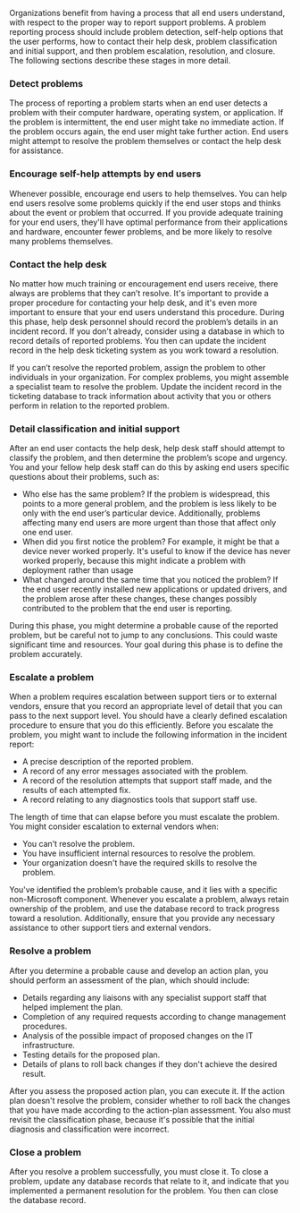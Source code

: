 Organizations benefit from having a process that all end users understand, with respect to the proper way to report support problems. A problem reporting process should include problem detection, self-help options that the user performs, how to contact their help desk, problem classification and initial support, and then problem escalation, resolution, and closure. The following sections describe these stages in more detail.

### Detect problems

The process of reporting a problem starts when an end user detects a problem with their computer hardware, operating system, or application. If the problem is intermittent, the end user might take no immediate action. If the problem occurs again, the end user might take further action. End users might attempt to resolve the problem themselves or contact the help desk for assistance.

### Encourage self-help attempts by end users

Whenever possible, encourage end users to help themselves. You can help end users resolve some problems quickly if the end user stops and thinks about the event or problem that occurred. If you provide adequate training for your end users, they'll have optimal performance from their applications and hardware, encounter fewer problems, and be more likely to resolve many problems themselves.

### Contact the help desk

No matter how much training or encouragement end users receive, there always are problems that they can’t resolve. It's important to provide a proper procedure for contacting your help desk, and it's even more important to ensure that your end users understand this procedure. During this phase, help desk personnel should record the problem’s details in an incident record. If you don't already, consider using a database in which to record details of reported problems. You then can update the incident record in the help desk ticketing system as you work toward a resolution.

If you can’t resolve the reported problem, assign the problem to other individuals in your organization. For complex problems, you might assemble a specialist team to resolve the problem. Update the incident record in the ticketing database to track information about activity that you or others perform in relation to the reported problem.

### Detail classification and initial support

After an end user contacts the help desk, help desk staff should attempt to classify the problem, and then determine the problem’s scope and urgency. You and your fellow help desk staff can do this by asking end users specific questions about their problems, such as:

 -  Who else has the same problem? If the problem is widespread, this points to a more general problem, and the problem is less likely to be only with the end user’s particular device. Additionally, problems affecting many end users are more urgent than those that affect only one end user.
 -  When did you first notice the problem? For example, it might be that a device never worked properly. It's useful to know if the device has never worked properly, because this might indicate a problem with deployment rather than usage
 -  What changed around the same time that you noticed the problem? If the end user recently installed new applications or updated drivers, and the problem arose after these changes, these changes possibly contributed to the problem that the end user is reporting.

During this phase, you might determine a probable cause of the reported problem, but be careful not to jump to any conclusions. This could waste significant time and resources. Your goal during this phase is to define the problem accurately.

### Escalate a problem

When a problem requires escalation between support tiers or to external vendors, ensure that you record an appropriate level of detail that you can pass to the next support level. You should have a clearly defined escalation procedure to ensure that you do this efficiently. Before you escalate the problem, you might want to include the following information in the incident report:

 -  A precise description of the reported problem.
 -  A record of any error messages associated with the problem.
 -  A record of the resolution attempts that support staff made, and the results of each attempted fix.
 -  A record relating to any diagnostics tools that support staff use.

The length of time that can elapse before you must escalate the problem. You might consider escalation to external vendors when:

 -  You can’t resolve the problem.
 -  You have insufficient internal resources to resolve the problem.
 -  Your organization doesn't have the required skills to resolve the problem.

You've identified the problem’s probable cause, and it lies with a specific non-Microsoft component. Whenever you escalate a problem, always retain ownership of the problem, and use the database record to track progress toward a resolution. Additionally, ensure that you provide any necessary assistance to other support tiers and external vendors.

### Resolve a problem

After you determine a probable cause and develop an action plan, you should perform an assessment of the plan, which should include:

 -  Details regarding any liaisons with any specialist support staff that helped implement the plan.
 -  Completion of any required requests according to change management procedures.
 -  Analysis of the possible impact of proposed changes on the IT infrastructure.
 -  Testing details for the proposed plan.
 -  Details of plans to roll back changes if they don't achieve the desired result.

After you assess the proposed action plan, you can execute it. If the action plan doesn't resolve the problem, consider whether to roll back the changes that you have made according to the action-plan assessment. You also must revisit the classification phase, because it's possible that the initial diagnosis and classification were incorrect.

### Close a problem

After you resolve a problem successfully, you must close it. To close a problem, update any database records that relate to it, and indicate that you implemented a permanent resolution for the problem. You then can close the database record.
